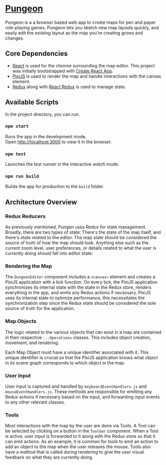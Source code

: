 # [Pungeon](https://pmarkowski.github.io/pungeon-react/)

Pungeon is a a browser based web app to create maps for pen and paper role-playing games.
Pungeon lets you sketch new map layouts quickly, and easily edit the existing layout as the
map you're creating grows and changes.

## Core Dependencies

* [React](https://github.com/facebook/react/) is used for the chrome surrounding the map editor. This project was initially bootstrapped with [Create React App](https://github.com/facebook/create-react-app).
* [PixiJS](https://github.com/pixijs/pixi.js/) is used to render the map and handle interactions with the canvas element.
* [Redux](https://github.com/reduxjs/redux) along with [React Redux](https://github.com/reduxjs/react-redux) is used to manage state.

## Available Scripts

In the project directory, you can run:

### `npm start`

Runs the app in the development mode.<br />
Open [http://localhost:3000](http://localhost:3000) to view it in the browser.

### `npm test`

Launches the test runner in the interactive watch mode.

### `npm run build`

Builds the app for production to the `build` folder.

## Architecture Overview

### Redux Reducers
As previously mentioned, Pungen uses Redux for state management. Broadly, there are two types of state: There's the state of the map itself, and there's state related to the editor. The map state should be considered the source of truth of how the map should look. Anything else such as the current zoom level, user preferences, or details related to what the user is currently doing should fall into editor state.

### Rendering the Map
The `DungeonEditor` component includes a `<canvas>` element and creates a PixiJS application with a tick function. On every tick, the PixiJS application synchronizes its internal state with the state in the Redux store, renders everything in the app, and emits any Redux actions if necessary. PixiJS uses its internal state to optimize performance, this necessitates the synchronization step since the Redux state should be considered the sole source of truth for the application.

### Map Objects
The logic related to the various objects that can exist in a map are contained in their respective `...Operations` classes. This includes object creation, movement, and rendering.

Each Map Object must have a unique identifier associated with it. This unique identifier is crucial so that the PixiJS application knows what object in its scene graph corresponds to which object in the map.

### User Input
User input is captured and handled by `keyboardEventHandlers.js` and `mouseEventHandlers.js`. These methods are responsible for emitting any Redux actions if necessary based on the input, and forwarding input events to any other relevant classes.

### Tools
Most interactions with the map by the user are done via Tools. A Tool can be selected by clicking on a button in the `Toolbar` component. When a Tool is active, user input is forwarded to it along with the Redux store so that it can emit actions. As an example, it is common for tools to emit an action to add an object to the map when the user releases the mouse. Tools also have a method that is called during rendering to give the user visual feedback on what they are currently doing.
